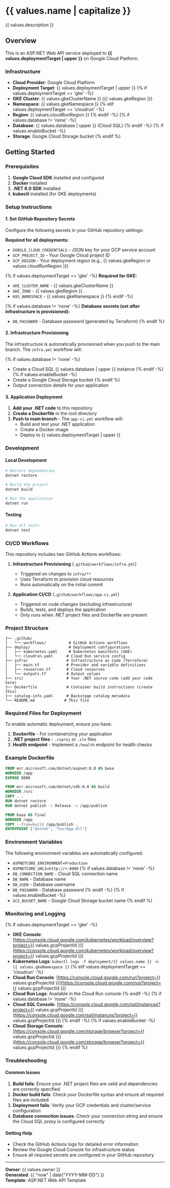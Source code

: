 # {{ values.name | capitalize }}

{{ values.description }}

## Overview

This is an ASP.NET Web API service deployed to **{{ values.deploymentTarget | upper }}** on Google Cloud Platform.

### Infrastructure

- **Cloud Provider**: Google Cloud Platform
- **Deployment Target**: {{ values.deploymentTarget | upper }}
{% if values.deploymentTarget == 'gke' -%}
- **GKE Cluster**: {{ values.gkeClusterName }} ({{ values.gkeRegion }})
- **Namespace**: {{ values.gkeNamespace }}
{% elif values.deploymentTarget == 'cloudrun' -%}
- **Region**: {{ values.cloudRunRegion }}
{% endif -%}
{% if values.database != 'none' -%}
- **Database**: {{ values.database | upper }} (Cloud SQL)
{% endif -%}
{% if values.enableBucket -%}
- **Storage**: Google Cloud Storage bucket
{% endif %}

## Getting Started

### Prerequisites

1. **Google Cloud SDK** installed and configured
2. **Docker** installed
3. **.NET 8.0 SDK** installed
4. **kubectl** installed (for GKE deployments)

### Setup Instructions

#### 1. Set GitHub Repository Secrets

Configure the following secrets in your GitHub repository settings:

**Required for all deployments:**
- `GOOGLE_CLOUD_CREDENTIALS` - JSON key for your GCP service account
- `GCP_PROJECT_ID` - Your Google Cloud project ID
- `GCP_REGION` - Your deployment region (e.g., {{ values.gkeRegion or values.cloudRunRegion }})

{% if values.deploymentTarget == 'gke' -%}
**Required for GKE:**
- `GKE_CLUSTER_NAME` - {{ values.gkeClusterName }}
- `GKE_ZONE` - {{ values.gkeRegion }}
- `K8S_NAMESPACE` - {{ values.gkeNamespace }}
{% endif -%}

{% if values.database != 'none' -%}
**Database secrets (set after infrastructure is provisioned):**
- `DB_PASSWORD` - Database password (generated by Terraform)
{% endif %}

#### 2. Infrastructure Provisioning

The infrastructure is automatically provisioned when you push to the main branch. The `infra.yml` workflow will:

{% if values.database != 'none' -%}
- Create a Cloud SQL {{ values.database | upper }} instance
{% endif -%}
{% if values.enableBucket -%}
- Create a Google Cloud Storage bucket
{% endif %}
- Output connection details for your application

#### 3. Application Deployment

1. **Add your .NET code** to this repository
2. **Create a Dockerfile** in the root directory
3. **Push to main branch** - The `app-ci.yml` workflow will:
   - Build and test your .NET application
   - Create a Docker image
   - Deploy to {{ values.deploymentTarget | upper }}

### Development

#### Local Development

```bash
# Restore dependencies
dotnet restore

# Build the project
dotnet build

# Run the application
dotnet run
```

#### Testing

```bash
# Run all tests
dotnet test
```

### CI/CD Workflows

This repository includes two GitHub Actions workflows:

1. **Infrastructure Provisioning** (`.github/workflows/infra.yml`)
   - Triggered on changes to `infra/**`
   - Uses Terraform to provision cloud resources
   - Runs automatically on the initial commit

2. **Application CI/CD** (`.github/workflows/app-ci.yml`)
   - Triggered on code changes (excluding infrastructure)
   - Builds, tests, and deploys the application
   - Only runs when .NET project files and Dockerfile are present

### Project Structure

```
├── .github/
│   └── workflows/          # GitHub Actions workflows
├── deploy/                 # Deployment configurations
│   ├── kubernetes.yaml     # Kubernetes manifests (GKE)
│   └── cloudrun.yaml      # Cloud Run service config
├── infra/                 # Infrastructure as Code (Terraform)
│   ├── main.tf            # Provider and variable definitions
│   ├── resources.tf       # Cloud resources
│   └── outputs.tf         # Output values
├── src/                   # Your .NET source code (add your code here)
├── Dockerfile             # Container build instructions (create this)
├── catalog-info.yaml      # Backstage catalog metadata
└── README.md             # This file
```

### Required Files for Deployment

To enable automatic deployment, ensure you have:

1. **Dockerfile** - For containerizing your application
2. **.NET project files** - `.csproj` or `.sln` files
3. **Health endpoint** - Implement a `/health` endpoint for health checks

### Example Dockerfile

```dockerfile
FROM mcr.microsoft.com/dotnet/aspnet:8.0 AS base
WORKDIR /app
EXPOSE 8080

FROM mcr.microsoft.com/dotnet/sdk:8.0 AS build
WORKDIR /src
COPY . .
RUN dotnet restore
RUN dotnet publish -c Release -o /app/publish

FROM base AS final
WORKDIR /app
COPY --from=build /app/publish .
ENTRYPOINT ["dotnet", "YourApp.dll"]
```

### Environment Variables

The following environment variables are automatically configured:

- `ASPNETCORE_ENVIRONMENT=Production`
- `ASPNETCORE_URLS=http://+:8080`
{% if values.database != 'none' -%}
- `DB_CONNECTION_NAME` - Cloud SQL connection name
- `DB_NAME` - Database name
- `DB_USER` - Database username
- `DB_PASSWORD` - Database password
{% endif -%}
{% if values.enableBucket -%}
- `GCS_BUCKET_NAME` - Google Cloud Storage bucket name
{% endif %}

### Monitoring and Logging

{% if values.deploymentTarget == 'gke' -%}
- **GKE Console**: [https://console.cloud.google.com/kubernetes/workload/overview?project={{ values.gcpProjectId }}](https://console.cloud.google.com/kubernetes/workload/overview?project={{ values.gcpProjectId }})
- **Kubernetes Logs**: `kubectl logs -f deployment/{{ values.name }} -n {{ values.gkeNamespace }}`
{% elif values.deploymentTarget == 'cloudrun' -%}
- **Cloud Run Console**: [https://console.cloud.google.com/run?project={{ values.gcpProjectId }}](https://console.cloud.google.com/run?project={{ values.gcpProjectId }})
- **Cloud Run Logs**: Available in the Cloud Run console
{% endif -%}
{% if values.database != 'none' -%}
- **Cloud SQL Console**: [https://console.cloud.google.com/sql/instances?project={{ values.gcpProjectId }}](https://console.cloud.google.com/sql/instances?project={{ values.gcpProjectId }})
{% endif -%}
{% if values.enableBucket -%}
- **Cloud Storage Console**: [https://console.cloud.google.com/storage/browser?project={{ values.gcpProjectId }}](https://console.cloud.google.com/storage/browser?project={{ values.gcpProjectId }})
{% endif %}

### Troubleshooting

#### Common Issues

1. **Build fails**: Ensure your .NET project files are valid and dependencies are correctly specified
2. **Docker build fails**: Check your Dockerfile syntax and ensure all required files are included
3. **Deployment fails**: Verify your GCP credentials and cluster/service configuration
4. **Database connection issues**: Check your connection string and ensure the Cloud SQL proxy is configured correctly

#### Getting Help

- Check the GitHub Actions logs for detailed error information
- Review the Google Cloud Console for infrastructure status
- Ensure all required secrets are configured in your GitHub repository

---

**Owner**: {{ values.owner }}  
**Generated**: {{ "now" | date("YYYY-MM-DD") }}  
**Template**: ASP.NET Web API Template
